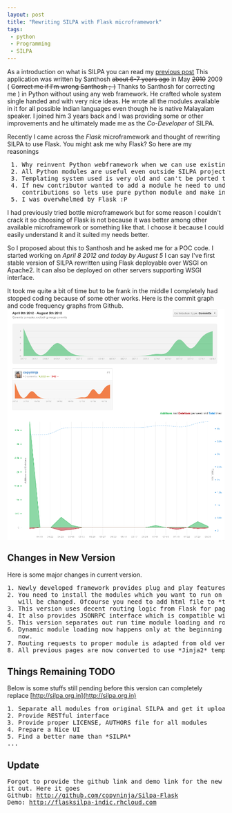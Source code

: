 ```yaml
---
layout: post
title: "Rewriting SILPA with Flask microframework"
tags:
 - python
 - Programming
 - SILPA
---
```


As a introduction on what is SILPA you can read my [previous post](http://copyninja.info/2010/05/silpa-an-indian-language-processing-application.html)
This application was written by Santhosh <strike>about 6-7 years ago</strike> in May <strike>2010</strike> 2009 ( <strike> Correct me if I'm wrong Santhosh ;-)</strike> Thanks to Santhosh for correcting me ) in Python without using any web framework.
He crafted whole system single handed and with very nice ideas. He wrote all the modules available in it for all possible Indian languages even
though he is native Malayalam speaker. I joined him 3 years back and I was providing some or other improvements and he ultimately made me
as the *Co-Developer* of SILPA.

Recently I came across the *Flask* microframework and thought of rewriting SILPA to use Flask. You might ask me why Flask? So here are
my reasonings
<pre>
 1. Why reinvent Python webframework when we can use existing? Besides maintaining a not so well known framework code which is not written by you will be difficult    and time consuming.
 2. All Python modules are useful even outside SILPA project why make them dependent on SILPA code?
 3. Templating system used is very old and can't be ported to new Python version lets use something which is new and portable
 4. If new contributor wanted to add a module he need to understand SILPA framework to write and integrate it. This might be discouraging new
    contributions so lets use pure python module and make integration with SILPA straight forward.
 5. I was overwhelmed by Flask :P
</pre>

I had previously tried bottle microframework but for some reason I couldn't crack it so choosing of Flask is not because it was better among other available microframework or something like that. I choose it because I could easily understand it and it suited my needs better.

So I proposed about this to Santhosh and he asked me for a POC code. I started working on *April 8 2012 and today by August 5* I can say
I've first stable version of SILPA rewritten using Flask deployable over WSGI on Apache2. It can also be deployed on other servers supporting
WSGI interface. 

It took me quite a bit of time but to be frank in the middle I completely had stopped coding because of some other works. Here is the commit graph
and code frequency graphs from Github.
<br/>
<img class="post" src='/images/commit-graph-silpa.png' align="center" caption="Commit Graph"/>
<br/>
<img class="post" src='images/code-frequency-silpa.png' align="center" caption="Code Frequency"/>

Changes in New Version
----------------------
Here is some major changes in current version.
<pre>
1. Newly developed framework provides plug and play features for new modules.
2. You need to install the modules which you want to run on it separately using PIP and only minimal code change is required. Only configuration and webbridge.py 
   will be changed. Ofcourse you need to add html file to *templates* folder.
3. This version uses decent routing logic from Flask for page serving.
4. It also provides JSONRPC interface which is compatible with previous version but only with method name changed.
5. This version separates out run time module loading and routing the request to modules.
6. Dynamic module loading now happens only at the beginning of application, so if I want to implement caching for particular services it will be straight forward
   now.
7. Routing requests to proper module is adapted from old version with few modifications
8. All previous pages are now converted to use *Jinja2* template system.
</pre>

Things Remaining TODO
----------------------
Below is some stuffs still pending before this version can completely replace [http://silpa.org.in](http://silpa.org.in)
<pre>
1. Separate all modules from original SILPA and get it uploaded to pypi
2. Provide RESTful interface
3. Provide proper LICENSE, AUTHORS file for all modules 
4. Prepare a Nice UI
5. Find a better name than *SILPA*
...
</pre>

Update
------
<pre>
Forgot to provide the github link and demo link for the new version of SILPA. Thanks to Aravinda for pointing
it out. Here it goes
Github: <a href="http://github.com/copyninja/Silpa-Flask">http://github.com/copyninja/Silpa-Flask</a>
Demo: <a href="http://flasksilpa-indic.rhcloud.com">http://flasksilpa-indic.rhcloud.com</a>
</pre>
